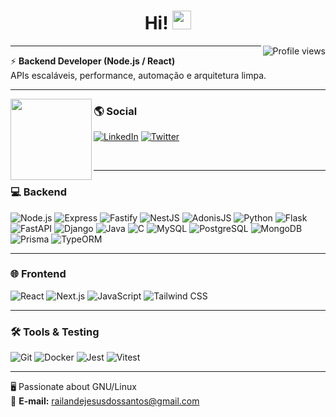 <h1 align="center">
  Hi! <img src="https://media.giphy.com/media/hvRJCLFzcasrR4ia7z/giphy.gif" width="30">
</h1>

<img src="https://gpvc.arturio.dev/I-am-vishalmaurya" align="right" alt="Profile views"/>

---

⚡ **Backend Developer (Node.js / React)**  
APIs escaláveis, performance, automação e arquitetura limpa.

---

<img align="left" src="https://orhun.dev/img/crow.png" width="130"/>

### 🌎 Social
[![LinkedIn](https://img.shields.io/badge/LinkedIn-Railan%20Santos-0077B5?style=flat-square&logo=linkedin)](https://www.linkedin.com/in/railandev7)
[![Twitter](https://img.shields.io/badge/Twitter-@RailanSant71801-1DA1F2?style=flat-square&logo=twitter)](https://x.com/RailanSant71801)

<br/>

---

### 💻 Backend

![Node.js](https://img.shields.io/badge/-Node.js-339933?style=flat&logo=node.js)
![Express](https://img.shields.io/badge/-Express-000000?style=flat&logo=express)
![Fastify](https://img.shields.io/badge/-Fastify-000000?style=flat&logo=fastify)
![NestJS](https://img.shields.io/badge/-NestJS-E0234E?style=flat&logo=nestjs)
![AdonisJS](https://img.shields.io/badge/-AdonisJS-220052?style=flat&logo=adonisjs)
![Python](https://img.shields.io/badge/-Python-3776AB?style=flat&logo=python)
![Flask](https://img.shields.io/badge/-Flask-000000?style=flat&logo=flask)
![FastAPI](https://img.shields.io/badge/-FastAPI-009688?style=flat&logo=fastapi)
![Django](https://img.shields.io/badge/-Django-092E20?style=flat&logo=django)
![Java](https://img.shields.io/badge/-Java-007396?style=flat&logo=java)
![C](https://img.shields.io/badge/-C-00599C?style=flat&logo=c)
![MySQL](https://img.shields.io/badge/-MySQL-4479A1?style=flat&logo=mysql)
![PostgreSQL](https://img.shields.io/badge/-PostgreSQL-336791?style=flat&logo=postgresql)
![MongoDB](https://img.shields.io/badge/-MongoDB-47A248?style=flat&logo=mongodb)
![Prisma](https://img.shields.io/badge/-Prisma-2D3748?style=flat&logo=prisma)
![TypeORM](https://img.shields.io/badge/-TypeORM-000000?style=flat&logo=typeorm)

---

### 🌐 Frontend

![React](https://img.shields.io/badge/-React-61DAFB?style=flat&logo=react)
![Next.js](https://img.shields.io/badge/-Next.js-000000?style=flat&logo=next.js)
![JavaScript](https://img.shields.io/badge/-JavaScript-F7DF1E?style=flat&logo=javascript)
![Tailwind CSS](https://img.shields.io/badge/-Tailwind%20CSS-06B6D4?style=flat&logo=tailwind-css)

---

### 🛠 Tools & Testing

![Git](https://img.shields.io/badge/-Git-F05032?style=flat&logo=git)
![Docker](https://img.shields.io/badge/-Docker-2496ED?style=flat&logo=docker)
![Jest](https://img.shields.io/badge/-Jest-C21325?style=flat&logo=jest)
![Vitest](https://img.shields.io/badge/-Vitest-000?style=flat)

---

🖥️ Passionate about GNU/Linux  
📩 **E-mail:** railandejesusdossantos@gmail.com

